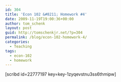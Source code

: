```yaml
---
id: 304
title: 'Econ 102 &#8211; Homework #4'
date: 2009-11-19T19:00:36+00:00
author: tom_schenk
layout: post
guid: http://tomschenkjr.net/?p=304
permalink: /blog/econ-102-homework-4/
categories:
  - Teaching
tags:
  - econ-102
  - homework
---
```

[scribd id=22777197 key=key-1zyqevstnu3ss6thmipw]